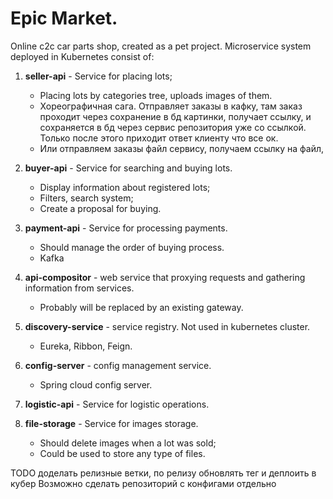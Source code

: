 # Epic Market.
Online c2c car parts shop, created as a pet project.
Microservice system deployed in Kubernetes consist of:
1. **seller-api** - Service for placing lots;
   * Placing lots by categories tree, uploads images of them.
   * Хореографичная сага. Отправляет заказы в кафку, там заказ проходит через сохранение в бд картинки, получает ссылку,
   и сохраняется в бд через сервис репозитория уже со ссылкой. Только после этого приходит ответ клиенту что все ок.
   * Или отправляем заказы файл сервису, получаем ссылку на файл, 

2. **buyer-api** - Service for searching and buying lots.
   * Display information about registered lots;
   * Filters, search system;
   * Create a proposal for buying.

3. **payment-api** - Service for processing payments.
   * Should manage the order of buying process.
   * Kafka

4. **api-compositor** - web service that proxying requests and gathering information from services.
   * Probably will be replaced by an existing gateway.
5. **discovery-service** - service registry. Not used in kubernetes cluster.
   * Eureka, Ribbon, Feign.
6. **config-server** - config management service.
   * Spring cloud config server.
7. **logistic-api** - Service for logistic operations.
8. **file-storage** - Service for images storage.
   * Should delete images when a lot was sold;
   * Could be used to store any type of files.

TODO доделать релизные ветки, по релизу обновлять тег и деплоить в кубер
Возможно сделать репозиторий с конфигами отдельно